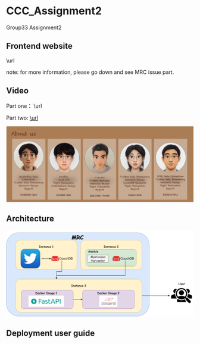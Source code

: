 # CCC_Assignment2
Group33 Assignment2

## Frontend website

\url
 
 note: for more information, please go down and see MRC issue part.

## Video
Part one： \url

Part two:  [\url](https://youtu.be/YiurOBuxWWw)

![alt text](./img/about_us.png)


## Architecture
![alt text](./img/1.png)

## Deployment user guide



